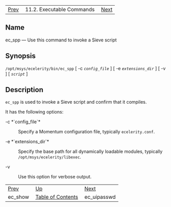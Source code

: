 |     |     |     |
| --- | --- | --- |
| [Prev](executable.ec_show)  | 11.2. Executable Commands |  [Next](executable.ec_uipasswd.php) |

<a name="executable.ec_spp"></a>
## Name

ec_spp — Use this command to invoke a Sieve script

## Synopsis

`/opt/msys/ecelerity/bin/ec_spp` [ -c *`config_file`* ] [ -e *`extensions_dir`* ] [ -v ] [ *`script`* ]

<a name="idp14153872"></a>
## Description

`ec_spp` is used to invoke a Sieve script and confirm that it compiles.

It has the following options:

<dl className="variablelist">

<dt>-c *`config_file`*</dt>

<dd>

Specify a Momentum configuration file, typically `ecelerity.conf`.

</dd>

<dt>-e *`extensions_dir`*</dt>

<dd>

Specify the base path for all dynamically loadable modules, typically `/opt/msys/ecelerity/libexec`.

</dd>

<dt>-v</dt>

<dd>

Use this option for verbose output.

</dd>

</dl>

|     |     |     |
| --- | --- | --- |
| [Prev](executable.ec_show)  | [Up](exe.commands.details.php) |  [Next](executable.ec_uipasswd.php) |
| ec_show  | [Table of Contents](index) |  ec_uipasswd |
